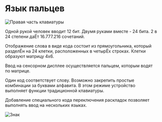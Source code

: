 # Язык пальцев

![Правая часть клавиатуры](24bit_right_hand_half.jpg)

Одной рукой человек вводит 12 бит. Двумя руками вместе - 24 бита. 2 в 24 степени даЁт 16.777.216 сочетаний.

Отображение слова в виде кода состоит из прямоугольника, который разделЁн на 24 клетки, расположенных в четырЁх строках. Клетки образуют матрицу 4х6.

Ввод на сенсорном дисплее осуществляется пальцем, которым водят по матрице.

Один код соответствует слову. Возможно закрепить простые комбинации за буквами алфавита. В этом режиме устройство выполняет функции традиционной клавиатуры.

Добавление специального кода переключения раскладок позволяет выполнять ввод на нескольких языках.

![Знак](24bit_code.png)
